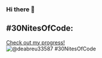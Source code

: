 ### Hi there 👋

<!--
**deabreu33/deabreu33** is a ✨ _special_ ✨ repository because its `README.md` (this file) appears on your GitHub profile.

Here are some ideas to get you started:

- 🔭 I’m currently working on ...
- 🌱 I’m currently learning ...
- 👯 I’m looking to collaborate on ...
- 🤔 I’m looking for help with ...
- 💬 Ask me about ...
- 📫 How to reach me: ...
- 😄 Pronouns: ...
- ⚡ Fun fact: ...
-->

<!--START_SECTION:badges-->

<!--END_SECTION:badges-->

## #30NitesOfCode:
  [Check out my progress!](https://www.codedex.io/@deabreu33587/30-nites-of-code)  
  ![@deabreu33587 #30NitesOfCode](https://www.codedex.io/api/petStatus?user=deabreu33587)
